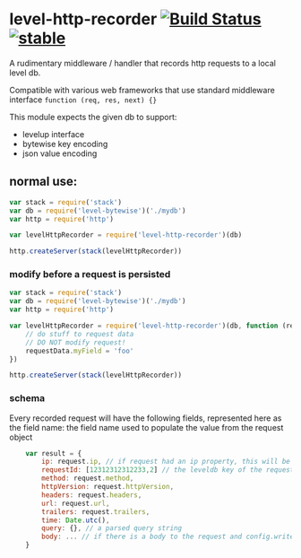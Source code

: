 # level-http-recorder [![Build Status](https://secure.travis-ci.org/kessler/level-http-recorder.png?branch=master)](http://travis-ci.org/kessler/level-http-recorder) [![stable](http://badges.github.io/stability-badges/dist/stable.svg)](http://github.com/badges/stability-badges)

A rudimentary middleware / handler that records http requests to a local level db.

Compatible with various web frameworks that use standard middleware interface ```function (req, res, next) {}```

This module expects the given db to support:
- levelup interface 
- bytewise key encoding
- json value encoding

## normal use:
```js
var stack = require('stack')
var db = require('level-bytewise')('./mydb')
var http = require('http')

var levelHttpRecorder = require('level-http-recorder')(db)

http.createServer(stack(levelHttpRecorder))

```

### modify before a request is persisted
```javascript
var stack = require('stack')
var db = require('level-bytewise')('./mydb')
var http = require('http')

var levelHttpRecorder = require('level-http-recorder')(db, function (requestData, request) {
    // do stuff to request data
    // DO NOT modify request!
    requestData.myField = 'foo'
})

http.createServer(stack(levelHttpRecorder))
```

### schema
Every recorded request will have the following fields, represented here as the field name: the field name used to populate the value from the request object

```javascript
    var result = {
        ip: request.ip, // if request had an ip property, this will be it
        requestId: [12312312312233,2] // the leveldb key of the request,
        method: request.method,
        httpVersion: request.httpVersion,
        headers: request.headers,
        url: request.url,
        trailers: request.trailers,
        time: Date.utc(),
        query: {}, // a parsed query string
        body: ... // if there is a body to the request and config.writeBody === true || request.writeBody === true - this field will hold the entire body. It is advisable to employ limit restrictions
    }
```
